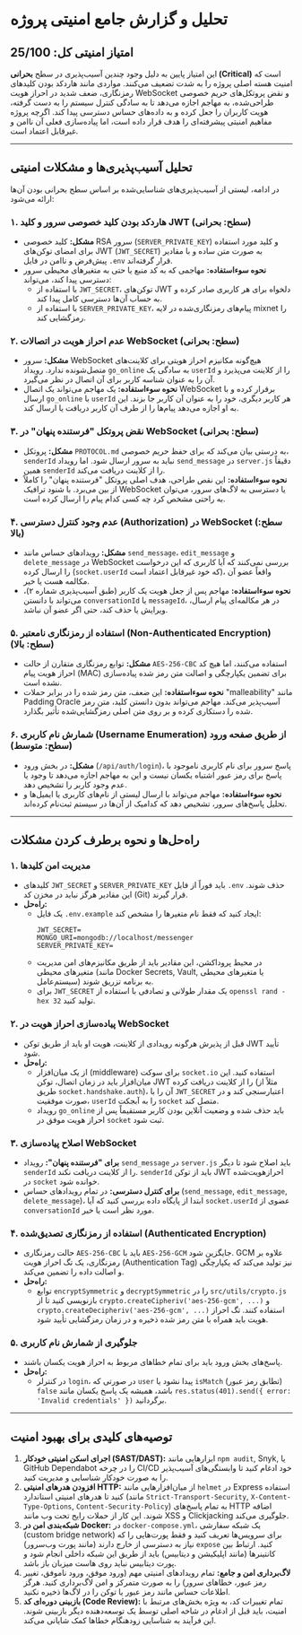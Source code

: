 # تحلیل و گزارش جامع امنیتی پروژه

## امتیاز امنیتی کل: 25/100

این امتیاز پایین به دلیل وجود چندین آسیب‌پذیری در سطح **بحرانی (Critical)** است که امنیت هسته اصلی پروژه را به شدت تضعیف می‌کنند. مواردی مانند هاردکد بودن کلیدهای رمزنگاری، ضعف شدید در احراز هویت WebSocket و نقض پروتکل‌های حریم خصوصی طراحی‌شده، به مهاجم اجازه می‌دهد تا به سادگی کنترل سیستم را به دست گرفته، هویت کاربران را جعل کرده و به داده‌های حساس دسترسی پیدا کند. اگرچه پروژه مفاهیم امنیتی پیشرفته‌ای را هدف قرار داده است، اما پیاده‌سازی فعلی آن ناامن و غیرقابل اعتماد است.

---

## تحلیل آسیب‌پذیری‌ها و مشکلات امنیتی

در ادامه، لیستی از آسیب‌پذیری‌های شناسایی‌شده بر اساس سطح بحرانی بودن آن‌ها ارائه می‌شود:

### ۱. هاردکد بودن کلید خصوصی سرور و کلید JWT (سطح: بحرانی)
- **مشکل:** کلید خصوصی RSA سرور (`SERVER_PRIVATE_KEY`) و کلید مورد استفاده برای امضای توکن‌های JWT (`JWT_SECRET`) به صورت متن ساده و با مقادیر پیش‌فرض و ناامن در فایل `.env` قرار گرفته‌اند.
- **نحوه سوءاستفاده:** مهاجمی که به کد منبع یا حتی به متغیرهای محیطی سرور دسترسی پیدا کند، می‌تواند:
    - با استفاده از `JWT_SECRET`، توکن‌های JWT دلخواه برای هر کاربری صادر کرده و به حساب آن‌ها دسترسی کامل پیدا کند.
    - با استفاده از `SERVER_PRIVATE_KEY`، پیام‌های رمزنگاری‌شده در لایه mixnet را رمزگشایی کند.

### ۲. عدم احراز هویت در اتصالات WebSocket (سطح: بحرانی)
- **مشکل:** سرور WebSocket هیچ‌گونه مکانیزم احراز هویتی برای کلاینت‌های متصل‌شونده ندارد. رویداد `go_online` به سادگی یک `userId` را از کلاینت می‌پذیرد و آن را به عنوان شناسه کاربر برای آن اتصال در نظر می‌گیرد.
- **نحوه سوءاستفاده:** یک مهاجم می‌تواند یک اتصال WebSocket برقرار کرده و با ارسال `go_online` با `userId` هر کاربر دیگری، خود را به عنوان آن کاربر جا بزند. این به او اجازه می‌دهد پیام‌ها را از طرف آن کاربر دریافت یا ارسال کند.

### ۳. نقض پروتکل "فرستنده پنهان" در WebSocket (سطح: بحرانی)
- **مشکل:** پروتکل `PROTOCOL.md` به درستی بیان می‌کند که برای حفظ حریم خصوصی، `senderId` نباید به سرور ارسال شود. اما رویداد `send_message` در `server.js` دقیقاً همین `senderId` را از کلاینت دریافت می‌کند.
- **نحوه سوءاستفاده:** این نقص طراحی، هدف اصلی پروتکل "فرستنده پنهان" را کاملاً از بین می‌برد. با شنود ترافیک WebSocket یا دسترسی به لاگ‌های سرور، می‌توان به راحتی مشخص کرد چه کسی کدام پیام را ارسال کرده است.

### ۴. عدم وجود کنترل دسترسی (Authorization) در WebSocket (سطح: بالا)
- **مشکل:** رویدادهای حساس مانند `send_message`، `edit_message` و `delete_message` در WebSocket بررسی نمی‌کنند که آیا کاربری که این درخواست را ارسال کرده (`socket.userId` که خود غیرقابل اعتماد است)، واقعاً عضو آن مکالمه هست یا خیر.
- **نحوه سوءاستفاده:** مهاجم پس از جعل هویت یک کاربر (طبق آسیب‌پذیری شماره ۲)، می‌تواند با دانستن `conversationId` یا `messageId`، در هر مکالمه‌ای پیام ارسال، ویرایش یا حذف کند، حتی اگر عضو آن نباشد.

### ۵. استفاده از رمزنگاری نامعتبر (Non-Authenticated Encryption) (سطح: بالا)
- **مشکل:** توابع رمزنگاری متقارن از حالت `AES-256-CBC` استفاده می‌کنند، اما هیچ کد احراز هویت پیام (MAC) برای تضمین یکپارچگی و اصالت متن رمز شده پیاده‌سازی نشده است.
- **نحوه سوءاستفاده:** این ضعف، متن رمز شده را در برابر حملات "malleability" مانند Padding Oracle آسیب‌پذیر می‌کند. مهاجم می‌تواند بدون دانستن کلید، متن رمز شده را دستکاری کرده و بر روی متن اصلی رمزگشایی‌شده تأثیر بگذارد.

### ۶. شمارش نام کاربری (Username Enumeration) از طریق صفحه ورود (سطح: متوسط)
- **مشکل:** در بخش ورود (`/api/auth/login`)، پاسخ سرور برای نام کاربری ناموجود با پاسخ برای رمز عبور اشتباه یکسان نیست و این به مهاجم اجازه می‌دهد تا وجود یا عدم وجود کاربر را تشخیص دهد.
- **نحوه سوءاستفاده:** مهاجم می‌تواند با ارسال لیستی از نام‌های کاربری یا ایمیل‌ها و تحلیل پاسخ‌های سرور، تشخیص دهد که کدامیک از آن‌ها در سیستم ثبت‌نام کرده‌اند.

---

## راه‌حل‌ها و نحوه برطرف کردن مشکلات

### ۱. مدیریت امن کلیدها
- کلیدهای `JWT_SECRET` و `SERVER_PRIVATE_KEY` باید فوراً از فایل `.env` حذف شوند. این مقادیر هرگز نباید در مخزن کد (Git) قرار گیرند.
- **راه‌حل:**
    - یک فایل `.env.example` ایجاد کنید که فقط نام متغیرها را مشخص کند:
      ```
      JWT_SECRET=
      MONGO_URI=mongodb://localhost/messenger
      SERVER_PRIVATE_KEY=
      ```
    - در محیط پروداکشن، این مقادیر باید از طریق مکانیزم‌های امن مدیریت متغیرهای محیطی (مانند Docker Secrets, Vault, یا متغیرهای محیطی سیستم‌عامل) به برنامه تزریق شوند.
    - برای `JWT_SECRET` یک مقدار طولانی و تصادفی با استفاده از `openssl rand -hex 32` تولید کنید.

### ۲. پیاده‌سازی احراز هویت در WebSocket
- قبل از پذیرش هرگونه رویدادی از کلاینت، هویت او باید از طریق توکن JWT تأیید شود.
- **راه‌حل:**
    - از یک میان‌افزار (middleware) برای سوکت `socket.io` استفاده کنید. این میان‌افزار باید در زمان اتصال، توکن JWT را از کلاینت دریافت کرده (مثلاً از طریق `socket.handshake.auth`)، آن را با `JWT_SECRET` اعتبارسنجی کند و در صورت موفقیت، `userId` را به آبجکت `socket` متصل کند.
    - رویداد `go_online` باید حذف شده و وضعیت آنلاین بودن کاربر مستقیماً پس از احراز هویت موفق در `socket` ثبت شود.

### ۳. اصلاح پیاده‌سازی WebSocket
- **برای "فرستنده پنهان":** رویداد `send_message` در `server.js` باید اصلاح شود تا دیگر `senderId` را از کلاینت دریافت نکند. `senderId` باید از توکن JWT احرازهویت‌شده در `socket` خوانده شود.
- **برای کنترل دسترسی:** در تمام رویدادهای حساس (`send_message`, `edit_message`, `delete_message`)، ابتدا از پایگاه داده بررسی کنید که آیا `socket.userId` عضوی از `conversationId` مورد نظر است یا خیر.

### ۴. استفاده از رمزنگاری تصدیق‌شده (Authenticated Encryption)
- حالت رمزنگاری `AES-256-CBC` باید با `AES-256-GCM` جایگزین شود. GCM علاوه بر رمزنگاری، یک تگ احراز هویت (Authentication Tag) نیز تولید می‌کند که یکپارچگی و اصالت داده را تضمین می‌کند.
- **راه‌حل:**
    - توابع `encryptSymmetric` و `decryptSymmetric` را در `src/utils/crypto.js` بازنویسی کنید تا از `crypto.createCipheriv('aes-256-gcm', ...)` و `crypto.createDecipheriv('aes-256-gcm', ...)` استفاده کنند. تگ احراز هویت باید همراه با متن رمز شده ذخیره و در زمان رمزگشایی تأیید شود.

### ۵. جلوگیری از شمارش نام کاربری
- پاسخ‌های بخش ورود باید برای تمام خطاهای مربوط به احراز هویت یکسان باشند.
- **راه‌حل:**
    - در کنترلر `login`، در صورتی که `user` پیدا نشود یا `isMatch` (تطابق رمز عبور) `false` باشد، همیشه یک پاسخ یکسان مانند `res.status(401).send({ error: 'Invalid credentials' })` برگردانید.

---

## توصیه‌های کلیدی برای بهبود امنیت

1.  **اجرای اسکن امنیتی خودکار (SAST/DAST):** ابزارهایی مانند `npm audit`, Snyk, یا GitHub Dependabot را در چرخه CI/CD خود ادغام کنید تا وابستگی‌های آسیب‌پذیر را به صورت خودکار شناسایی و مدیریت کنید.
2.  **افزودن هدرهای امنیتی HTTP:** از میان‌افزارهایی مانند `helmet` در Express استفاده کنید تا هدرهای امنیتی استاندارد (مانند `Strict-Transport-Security`, `X-Content-Type-Options`, `Content-Security-Policy`) به تمام پاسخ‌های HTTP اضافه شوند. این کار از حملات رایج تحت وب مانند XSS و Clickjacking جلوگیری می‌کند.
3.  **شبکه‌بندی امن در Docker:** در `docker-compose.yml`، یک شبکه سفارشی (custom bridge network) برای سرویس‌ها تعریف کنید و فقط پورت‌هایی را که نیاز به دسترسی از خارج دارند (مانند پورت وب‌سرور) `expose` کنید. ارتباط بین کانتینرها (مانند اپلیکیشن و دیتابیس) باید از طریق این شبکه داخلی انجام شود و پورت دیتابیس نباید روی هاست میزبان باز باشد.
4.  **لاگ‌برداری امن و جامع:** تمام رویدادهای امنیتی مهم (ورود موفق، ورود ناموفق، تغییر رمز عبور، خطاهای سرور) را به صورت متمرکز و امن لاگ‌برداری کنید. هرگز اطلاعات حساس مانند رمز عبور یا توکن را در لاگ‌ها ذخیره نکنید.
5.  **بازبینی دوره‌ای کد (Code Review):** تمام تغییرات کد، به ویژه بخش‌های مرتبط با امنیت، باید قبل از ادغام در شاخه اصلی توسط یک توسعه‌دهنده دیگر بازبینی شوند. این فرآیند به شناسایی زودهنگام خطاها کمک شایانی می‌کند.
